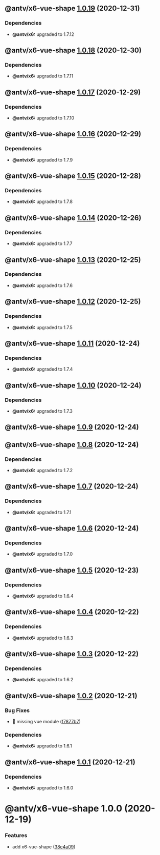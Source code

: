 ## @antv/x6-vue-shape [1.0.19](https://github.com/antvis/x6/compare/@antv/x6-vue-shape@1.0.18...@antv/x6-vue-shape@1.0.19) (2020-12-31)





### Dependencies

* **@antv/x6:** upgraded to 1.7.12

## @antv/x6-vue-shape [1.0.18](https://github.com/antvis/x6/compare/@antv/x6-vue-shape@1.0.17...@antv/x6-vue-shape@1.0.18) (2020-12-30)





### Dependencies

* **@antv/x6:** upgraded to 1.7.11

## @antv/x6-vue-shape [1.0.17](https://github.com/antvis/x6/compare/@antv/x6-vue-shape@1.0.16...@antv/x6-vue-shape@1.0.17) (2020-12-29)





### Dependencies

* **@antv/x6:** upgraded to 1.7.10

## @antv/x6-vue-shape [1.0.16](https://github.com/antvis/x6/compare/@antv/x6-vue-shape@1.0.15...@antv/x6-vue-shape@1.0.16) (2020-12-29)





### Dependencies

* **@antv/x6:** upgraded to 1.7.9

## @antv/x6-vue-shape [1.0.15](https://github.com/antvis/x6/compare/@antv/x6-vue-shape@1.0.14...@antv/x6-vue-shape@1.0.15) (2020-12-28)





### Dependencies

* **@antv/x6:** upgraded to 1.7.8

## @antv/x6-vue-shape [1.0.14](https://github.com/antvis/x6/compare/@antv/x6-vue-shape@1.0.13...@antv/x6-vue-shape@1.0.14) (2020-12-26)





### Dependencies

* **@antv/x6:** upgraded to 1.7.7

## @antv/x6-vue-shape [1.0.13](https://github.com/antvis/x6/compare/@antv/x6-vue-shape@1.0.12...@antv/x6-vue-shape@1.0.13) (2020-12-25)





### Dependencies

* **@antv/x6:** upgraded to 1.7.6

## @antv/x6-vue-shape [1.0.12](https://github.com/antvis/x6/compare/@antv/x6-vue-shape@1.0.11...@antv/x6-vue-shape@1.0.12) (2020-12-25)





### Dependencies

* **@antv/x6:** upgraded to 1.7.5

## @antv/x6-vue-shape [1.0.11](https://github.com/antvis/x6/compare/@antv/x6-vue-shape@1.0.10...@antv/x6-vue-shape@1.0.11) (2020-12-24)





### Dependencies

* **@antv/x6:** upgraded to 1.7.4

## @antv/x6-vue-shape [1.0.10](https://github.com/antvis/x6/compare/@antv/x6-vue-shape@1.0.9...@antv/x6-vue-shape@1.0.10) (2020-12-24)





### Dependencies

* **@antv/x6:** upgraded to 1.7.3

## @antv/x6-vue-shape [1.0.9](https://github.com/antvis/x6/compare/@antv/x6-vue-shape@1.0.8...@antv/x6-vue-shape@1.0.9) (2020-12-24)

## @antv/x6-vue-shape [1.0.8](https://github.com/antvis/x6/compare/@antv/x6-vue-shape@1.0.7...@antv/x6-vue-shape@1.0.8) (2020-12-24)





### Dependencies

* **@antv/x6:** upgraded to 1.7.2

## @antv/x6-vue-shape [1.0.7](https://github.com/antvis/x6/compare/@antv/x6-vue-shape@1.0.6...@antv/x6-vue-shape@1.0.7) (2020-12-24)





### Dependencies

* **@antv/x6:** upgraded to 1.7.1

## @antv/x6-vue-shape [1.0.6](https://github.com/antvis/x6/compare/@antv/x6-vue-shape@1.0.5...@antv/x6-vue-shape@1.0.6) (2020-12-24)





### Dependencies

* **@antv/x6:** upgraded to 1.7.0

## @antv/x6-vue-shape [1.0.5](https://github.com/antvis/x6/compare/@antv/x6-vue-shape@1.0.4...@antv/x6-vue-shape@1.0.5) (2020-12-23)





### Dependencies

* **@antv/x6:** upgraded to 1.6.4

## @antv/x6-vue-shape [1.0.4](https://github.com/antvis/x6/compare/@antv/x6-vue-shape@1.0.3...@antv/x6-vue-shape@1.0.4) (2020-12-22)





### Dependencies

* **@antv/x6:** upgraded to 1.6.3

## @antv/x6-vue-shape [1.0.3](https://github.com/antvis/x6/compare/@antv/x6-vue-shape@1.0.2...@antv/x6-vue-shape@1.0.3) (2020-12-22)





### Dependencies

* **@antv/x6:** upgraded to 1.6.2

## @antv/x6-vue-shape [1.0.2](https://github.com/antvis/x6/compare/@antv/x6-vue-shape@1.0.1...@antv/x6-vue-shape@1.0.2) (2020-12-21)


### Bug Fixes

* 🐛 missing vue module ([f7877b7](https://github.com/antvis/x6/commit/f7877b7a981730fdce7f1dda4f710a5769bb3346))





### Dependencies

* **@antv/x6:** upgraded to 1.6.1

## @antv/x6-vue-shape [1.0.1](https://github.com/antvis/x6/compare/@antv/x6-vue-shape@1.0.0...@antv/x6-vue-shape@1.0.1) (2020-12-21)





### Dependencies

* **@antv/x6:** upgraded to 1.6.0

# @antv/x6-vue-shape 1.0.0 (2020-12-19)


### Features

* add x6-vue-shape ([38e4a09](https://github.com/antvis/x6/commit/38e4a09344d5d893a36d7edc46fc9b1b291b4fdd))
